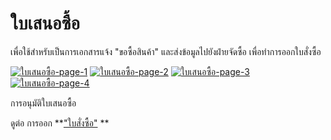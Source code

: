 # ใบเสนอซื้อ

เพื่อใช้สำหรับเป็นการเอกสารแจ้ง "ขอซื้อสินค้า" และส่งข้อมูลไปยังฝ่ายจัดซื้อ
เพื่อทำการออกใบสั่งซื้อ

[![ใบเสนอซื้อ-page-1](/images/ใบเสนอซื้อ-page-1.jpg)](/images/ใบเสนอซื้อ-page-1.jpg)
[![ใบเสนอซื้อ-page-2](/images/ใบเสนอซื้อ-page-2.jpg)](/images/ใบเสนอซื้อ-page-2.jpg)
[![ใบเสนอซื้อ-page-3](/images/ใบเสนอซื้อ-page-3.jpg)](/images/ใบเสนอซื้อ-page-3.jpg)
[![ใบเสนอซื้อ-page-4](/images/ใบเสนอซื้อ-page-4.jpg)](/images/ใบเสนอซื้อ-page-4.jpg)

การอนุมัติใบเสนอซื้อ

ดูต่อ การออก **["ใบสั่งซื้อ"](http://www.smlaccount.com/manual/?page_id=648)
**





